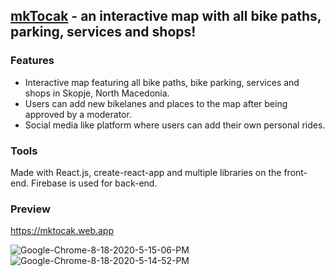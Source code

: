 ## <a href='https://mktocak.web.app'>mkTocak</a> - an interactive map with all bike paths, parking, services and shops!

### Features

- Interactive map featuring all bike paths, bike parking, services and shops in Skopje, North Macedonia.
- Users can add new bikelanes and places to the map after being approved by a moderator.
- Social media like platform where users can add their own personal rides.

### Tools

Made with React.js, create-react-app and multiple libraries on the front-end. Firebase is used for back-end.

### Preview
https://mktocak.web.app

<img src="https://i.ibb.co/TKRnq70/Google-Chrome-8-18-2020-5-15-06-PM.png" alt="Google-Chrome-8-18-2020-5-15-06-PM" border="0">

<img src="https://i.ibb.co/qr8mqMp/Google-Chrome-8-18-2020-5-14-52-PM.png" alt="Google-Chrome-8-18-2020-5-14-52-PM" border="0">
